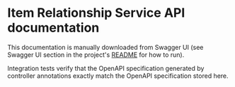 # Item Relationship Service API documentation

This documentation is manually downloaded from Swagger UI (see Swagger UI section in the
project's [README](../README.md) for how to run).

Integration tests verify that the OpenAPI specification generated by controller annotations exactly match the OpenAPI
specification stored here.
